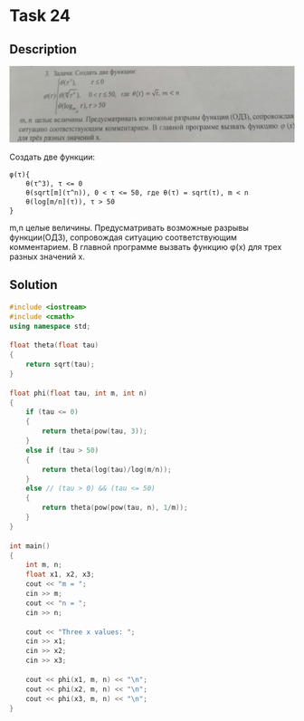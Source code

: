 # Task 24

## Description

![Description](24_description.png)

Создать две функции:
```
φ(τ){
    θ(τ^3), τ <= 0
    θ(sqrt[m](τ^n)), 0 < τ <= 50, где θ(τ) = sqrt(τ), m < n
    θ(log[m/n](τ)), τ > 50
}
```
m,n целые величины. Предусматривать возможные разрывы функции(ОДЗ), сопровождая ситуацию соответствующим комментарием. В главной программе вызвать функцию φ(x) для трех разных значений x.

## Solution

```C++
#include <iostream>
#include <cmath>
using namespace std;

float theta(float tau)
{
    return sqrt(tau);
}

float phi(float tau, int m, int n)
{
    if (tau <= 0) 
    {
        return theta(pow(tau, 3));
    } 
    else if (tau > 50) 
    {
        return theta(log(tau)/log(m/n));
    }
    else // (tau > 0) && (tau <= 50)
    {
        return theta(pow(pow(tau, n), 1/m));
    }
}

int main()
{
    int m, n;
    float x1, x2, x3;
    cout << "m = ";
    cin >> m;
    cout << "n = ";
    cin >> n;
    
    cout << "Three x values: ";
    cin >> x1;
    cin >> x2;
    cin >> x3;

    cout << phi(x1, m, n) << "\n";
    cout << phi(x2, m, n) << "\n";
    cout << phi(x3, m, n) << "\n";
}
```